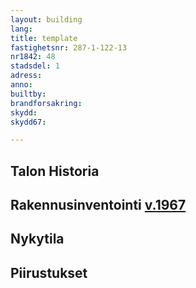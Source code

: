 ```yaml
---
layout: building
lang:
title: template
fastighetsnr: 287-1-122-13
nr1842: 48
stadsdel: 1
adress:
anno:
builtby:
brandforsakring:
skydd:
skydd67:

---
```

## Talon Historia


## Rakennusinventointi <a href="/sources/keinanen_karki.pdf">v.1967</a>


## Nykytila


## Piirustukset
